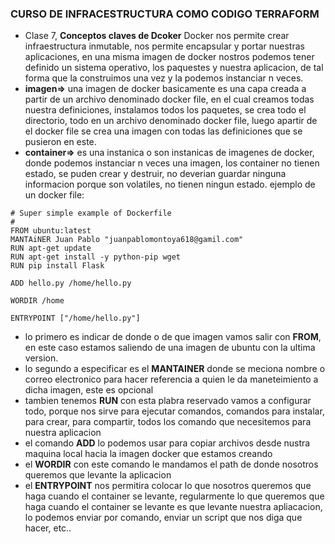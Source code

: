 ### CURSO DE INFRACESTRUCTURA COMO CODIGO TERRAFORM

* Clase 7, **Conceptos claves de Dcoker**
Docker nos permite crear infraestructura inmutable, nos permite encapsular y portar nuestras aplicaciones, en una misma imagen de docker nostros podemos tener definido un sistema operativo, los paquestes y nuestra aplicacion, de tal forma que la construimos una vez y la podemos instanciar n veces.
* **imagen=>** una imagen de docker basicamente es una capa creada a partir de un archivo denominado docker file, en el cual creamos todas nuestra definiciones, instalamos todos los paquetes, se crea todo el directorio, todo en un archivo denominado docker file, luego apartir de el docker file se crea una imagen con todas las definiciones que se pusieron en este.
* **container=>** es una instanica o son instanicas de imagenes de docker, donde podemos instanciar n veces una imagen, los container no tienen estado, se puden crear y destruir, no deverian guardar ninguna informacion porque son volatiles, no tienen ningun estado.
ejemplo de un docker file:
```
# Super simple example of Dockerfile
#
FROM ubuntu:latest
MANTAiNER Juan Pablo "juanpablomontoya618@gamil.com"
RUN apt-get update
RUN apt-get install -y python-pip wget
RUN pip install Flask

ADD hello.py /home/hello.py

WORDIR /home

ENTRYPOINT ["/home/hello.py"]

```

* lo primero es indicar de donde o de que imagen vamos salir con **FROM**, en este caso estamos saliendo de una imagen de ubuntu con la ultima version.
* lo segundo a especificar es el **MANTAINER** donde se meciona nombre o correo electronico para hacer referencia a quien le da maneteimiento a dicha imagen, este es opcional
* tambien tenemos **RUN** con esta plabra reservado vamos a configurar todo, porque nos sirve para ejecutar comandos, comandos para instalar, para crear, para compartir, todos los comando que necesitemos para nuestra aplicacion
* el comando **ADD** lo podemos usar para copiar archivos desde nustra maquina local hacia la imagen docker que estamos creando
* el **WORDIR** con este comando le mandamos el path de donde nosotros queremos que levante la aplicacion
* el **ENTRYPOINT** nos permitira colocar lo que nosotros queremos que haga cuando el container se levante, regularmente lo que queremos que haga cuando el container se levante es que levante nuestra apliacacion, lo podemos enviar por comando, enviar un script que nos diga que hacer, etc..